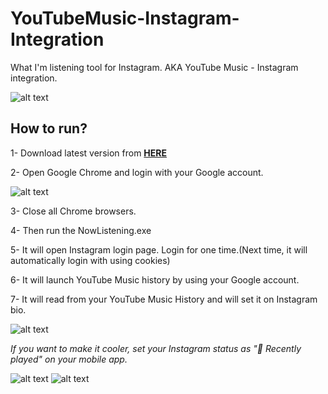 # YouTubeMusic-Instagram-Integration
What I'm listening tool for Instagram. AKA YouTube Music - Instagram integration.

![alt text](https://mytwitchbot.com/images/recentlyPlayedCC.jpg)

## **How to run?**

1- Download latest version from **[HERE](http://mytwitchbot.com/Download/YoutubeMusic-Instagram/win-x64.zip)**

2- Open Google Chrome and login with your Google account.

![alt text](https://mytwitchbot.com/images/loginGoogle.png)

3- Close all Chrome browsers.

4- Then run the NowListening.exe

5- It will open Instagram login page. Login for one time.(Next time, it will automatically login with using cookies)

6- It will launch YouTube Music history by using your Google account.

7- It will read from your YouTube Music History and will set it on Instagram bio.

![alt text](https://mytwitchbot.com/images/console.png)

*If you want to make it cooler, set your Instagram status as "🎵 Recently played" on your mobile app.*

![alt text](https://mytwitchbot.com/images/recentlyPlayedAA.jpg)   ![alt text](https://mytwitchbot.com/images/recentlyPlayedBB.jpg)
